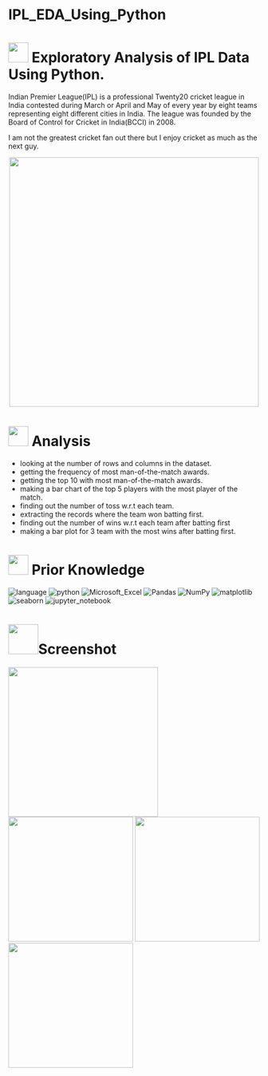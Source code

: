 <h1>IPL_EDA_Using_Python</h1>



# <img src="https://media3.giphy.com/media/Y2bg1nXckj3246iCuP/giphy.gif?cid=6c09b952bs5h1o97qiyqan0y8quvqorn4q4092vwoo1gdm4z&ep=v1_internal_gif_by_id&rid=giphy.gif&ct=s" width=40 height=40> **Exploratory Analysis of IPL Data Using Python.**


Indian Premier League(IPL) is a professional Twenty20 cricket league in India contested during March or April and May of every year by eight teams representing eight different cities in India. The league was founded by the Board of Control for Cricket in India(BCCI) in 2008.

I am not the greatest cricket fan out there but I enjoy cricket as much as the next guy.

 <p align="center"><img src="https://i0.wp.com/ythisnews.com/wp-content/uploads/2020/07/ipl.gif?fit=755%2C389&ssl=1"  width="500px" >
 </p>

 
# <img src="https://media.tenor.com/lvLaG5hPCncAAAAd/data-analysis.gif" width="40"> **Analysis**

-    looking at the number of rows and columns in the dataset.
-    getting the frequency of most man-of-the-match awards.
-    getting the top 10 with most man-of-the-match awards.
-    making a bar chart of the top 5 players with the most player of the match.
- finding out the number of toss w.r.t each team.
-  extracting the records where the team won batting first.
-   finding out the number of wins w.r.t each team after batting first
-   making a bar plot for 3 team with the most wins after batting first.


  # <img src="https://thumbs.gfycat.com/MiniatureShallowBuck-max-1mb.gif" width="40"> **Prior Knowledge**
![language](https://img.shields.io/badge/language-%23013243.svg?style=flat&logo=language&logoColor=white) ![python](https://img.shields.io/badge/Python-%2300f.svg?style=flat&logo=Python&logoColor=white) ![Microsoft_Excel](https://img.shields.io/badge/Microsoft_Excel-%23013243.svg?style=flat&logo=Microsoft_Excel&logoColor=white) ![Pandas](https://img.shields.io/badge/pandas-%23150458.svg?style=flat&logo=pandas&logoColor=white) ![NumPy](https://img.shields.io/badge/numpy-%23013243.svg?style=flat&logo=numpy&logoColor=white) ![matplotlib](https://img.shields.io/badge/matplotlib-%23013243.svg?style=flat&logo=matplotlib&logoColor=orange) ![seaborn](https://img.shields.io/badge/seaborn-%23013243.svg?style=flat&logo=seaborn&logoColor=white) ![jupyter_notebook](https://img.shields.io/badge/jupyter_notebook-%23013243.svg?style=flat&logo=jupyter_notebook&logoColor=white)


# <img src="https://media2.giphy.com/media/YjQk70gmQLDmJTawn0/giphy.gif?cid=6c09b952xaer02w992bk0htawwbmvmqir5fyf338xab2n9jp&ep=v1_internal_gif_by_id&rid=giphy.gif&ct=s" width="60">**Screenshot**

<img src="https://github.com/codewithalishakhan/Covid_Analysis/assets/109518128/323f7431-66b3-4d29-97ee-2c3fc8c2cc29" height=300>

<img src="https://github.com/codewithalishakhan/Covid_Analysis/assets/109518128/05b4c234-1ab6-4ccd-bc81-b125075b49f9" height=250>

<img src="https://github.com/codewithalishakhan/Covid_Analysis/assets/109518128/a710e8c5-b0b2-405e-b492-8388d52df07a" height=250>

<img src="https://github.com/codewithalishakhan/Covid_Analysis/assets/109518128/62311a0b-4f2b-4dd9-9070-89dd3d37854c" height=250>




